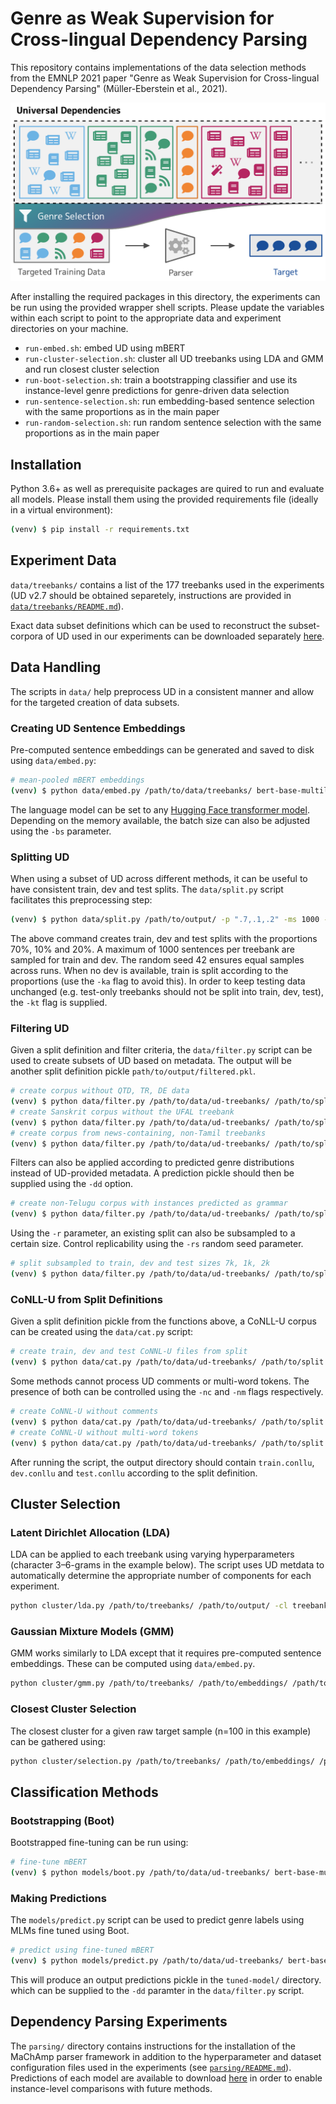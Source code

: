 # Genre as Weak Supervision for Cross-lingual Dependency Parsing

This repository contains implementations of the data selection methods from the EMNLP 2021 paper "Genre as Weak Supervision for Cross-lingual Dependency Parsing" (Müller-Eberstein et al., 2021).

![Genre selection models extract the most similar sentences from UD based on data-driven genre similarity in order to train cross-lingual, zero-shot parsers.](header.png)

After installing the required packages in this directory, the experiments can be run using the provided wrapper shell scripts. Please update the variables within each script to point to the appropriate data and experiment directories on your machine.

* `run-embed.sh`: embed UD using mBERT
* `run-cluster-selection.sh`: cluster all UD treebanks using LDA and GMM and run closest cluster selection
* `run-boot-selection.sh`: train a bootstrapping classifier and use its instance-level genre predictions for genre-driven data selection
* `run-sentence-selection.sh`: run embedding-based sentence selection with the same proportions as in the main paper
* `run-random-selection.sh`: run random sentence selection with the same proportions as in the main paper

## Installation

Python 3.6+ as well as prerequisite packages are quired to run and evaluate all models. Please install them using the provided requirements file (ideally in a virtual environment):

```bash
(venv) $ pip install -r requirements.txt
```

## Experiment Data

`data/treebanks/` contains a list of the 177 treebanks used in the experiments (UD v2.7 should be obtained separetely, instructions are provided in [`data/treebanks/README.md`](data/treebanks/README.md)).

Exact data subset definitions which can be used to reconstruct the subset-corpora of UD used in our experiments can be downloaded separately [here](https://personads.me/x/emnlp-2021-data).

## Data Handling

The scripts in `data/` help preprocess UD in a consistent manner and allow for the targeted creation of data subsets.

### Creating UD Sentence Embeddings

Pre-computed sentence embeddings can be generated and saved to disk using `data/embed.py`:

```bash
# mean-pooled mBERT embeddings
(venv) $ python data/embed.py /path/to/data/treebanks/ bert-base-multilingual-cased /path/to/embeddings/
```

The language model can be set to any [Hugging Face transformer model](https://huggingface.co/). Depending on the memory available, the batch size can also be adjusted using the `-bs` parameter.

### Splitting UD

When using a subset of UD across different methods, it can be useful to have consistent train, dev and test splits. The `data/split.py` script facilitates this preprocessing step:

```bash
(venv) $ python data/split.py /path/to/output/ -p ".7,.1,.2" -ms 1000 -kt -rs 42
```

The above command creates train, dev and test splits with the proportions 70%, 10% and 20%. A maximum of 1000 sentences per treebank are sampled for train and dev. The random seed 42 ensures equal samples across runs. When no dev is available, train is split according to the proportions (use the `-ka` flag to avoid this). In order to keep testing data unchanged (e.g. test-only treebanks should not be split into train, dev, test), the `-kt` flag is supplied.

### Filtering UD

Given a split definition and filter criteria, the `data/filter.py` script can be used to create subsets of UD based on metadata. The output will be another split definition pickle `path/to/output/filtered.pkl`.

```bash
# create corpus without QTD, TR, DE data
(venv) $ python data/filter.py /path/to/data/ud-treebanks/ /path/to/split.pkl /path/to/output/ -el "Turkish German,Turkish,German"
# create Sanskrit corpus without the UFAL treebank
(venv) $ python data/filter.py /path/to/data/ud-treebanks/ /path/to/split.pkl /path/to/output/ -il "Sanskrit" -et "UFAL"
# create corpus from news-containing, non-Tamil treebanks
(venv) $ python data/filter.py /path/to/data/ud-treebanks/ /path/to/split.pkl /path/to/output/ -el "Tamil" -id "news"
```

Filters can also be applied according to predicted genre distributions instead of UD-provided metadata. A prediction pickle should then be supplied using the `-dd` option.

```bash
# create non-Telugu corpus with instances predicted as grammar
(venv) $ python data/filter.py /path/to/data/ud-treebanks/ /path/to/split.pkl /path/to/output/ -el "Telugu" -xd "grammar" --dd /path/to/predictions.pkl
```

Using the `-r` parameter, an existing split can also be subsampled to a certain size. Control replicability using the `-rs` random seed parameter.

```bash
# split subsampled to train, dev and test sizes 7k, 1k, 2k
(venv) $ python data/filter.py /path/to/data/ud-treebanks/ /path/to/split.pkl /path/to/output/ -r "7000,1000,2000" -rs 42
```

### CoNLL-U from Split Definitions

Given a split definition pickle from the functions above, a CoNLL-U corpus can be created using the `data/cat.py` script:

```bash
# create train, dev and test CoNNL-U files from split
(venv) $ python data/cat.py /path/to/data/ud-treebanks/ /path/to/split.pkl /path/to/output/
```

Some methods cannot process UD comments or multi-word tokens. The presence of both can be controlled using the `-nc` and `-nm` flags respectively.

```bash
# create CoNNL-U without comments
(venv) $ python data/cat.py /path/to/data/ud-treebanks/ /path/to/split.pkl /path/to/output/ -nc
# create CoNNL-U without multi-word tokens
(venv) $ python data/cat.py /path/to/data/ud-treebanks/ /path/to/split.pkl /path/to/output/ -nm
```

After running the script, the output directory should contain `train.conllu`, `dev.conllu` and `test.conllu` according to the split definition.

## Cluster Selection

### Latent Dirichlet Allocation (LDA)

LDA can be applied to each treebank using varying hyperparameters (character 3–6-grams in the example below). The script uses UD metdata to automatically determine the appropriate number of components for each experiment.

```bash
python cluster/lda.py /path/to/treebanks/ /path/to/output/ -cl treebank -vu char -vn 3-6 -rs 42
```

### Gaussian Mixture Models (GMM)

GMM works similarly to LDA except that it requires pre-computed sentence embeddings. These can be computed using `data/embed.py`.

```bash
python cluster/gmm.py /path/to/treebanks/ /path/to/embeddings/ /path/to/output/ -cl treebank -rs 42
```

### Closest Cluster Selection

The closest cluster for a given raw target sample (n=100 in this example) can be gathered using:

```bash
python cluster/selection.py /path/to/treebanks/ /path/to/embeddings/ /path/to/lda/ /path/to/output/ /path/to/target.pkl -ts 100 -us /path/to/genre-not-lang/splits.pkl -cl treebank -rs 42
```

## Classification Methods

### Bootstrapping (Boot)

Bootstrapped fine-tuning can be run using:

```bash
# fine-tune mBERT
(venv) $ python models/boot.py /path/to/data/ud-treebanks/ bert-base-multilingual-cased /path/to/output/ -s /path/to/split.pkl
```

### Making Predictions

The `models/predict.py` script can be used to predict genre labels using MLMs fine tuned using Boot.

```bash
# predict using fine-tuned mBERT
(venv) $ python models/predict.py /path/to/data/ud-treebanks/ bert-base-multilingual-cased /path/to/tuned-model/
```

This will produce an output predictions pickle in the `tuned-model/` directory. which can be supplied to the `-dd` paramter in the `data/filter.py` script.

## Dependency Parsing Experiments

The `parsing/` directory contains instructions for the installation of the MaChAmp parser framework in addition to the hyperparameter and dataset configuration files used in the experiments (see [`parsing/README.md`](parsing/README.md)). Predictions of each model are available to download [here](https://personads.me/x/emnlp-2021-data) in order to enable instance-level comparisons with future methods.

